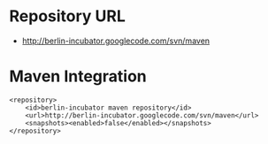 # Repository URL #

  * http://berlin-incubator.googlecode.com/svn/maven

# Maven Integration #

```
<repository>
    <id>berlin-incubator maven repository</id>
    <url>http://berlin-incubator.googlecode.com/svn/maven</url>
    <snapshots><enabled>false</enabled></snapshots>
</repository>
```